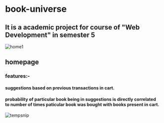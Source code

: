 # book-universe
## It is a academic project for course of "Web Development" in semester 5  
  
  
![home1](https://user-images.githubusercontent.com/49832962/137639511-5ba3f637-6670-4d2d-a1d8-aff99285ca9a.PNG)

## homepage

### features:-  
#### suggestions based on previous transactions in cart.<br>  
#### probability of particular book being in suggestions is directly correlated to number of times paticular book was bought with books present in cart.<br>

![tempsnip](https://user-images.githubusercontent.com/49832962/137640329-8d58d582-6454-4e4b-afdd-246a067e9a41.png)
